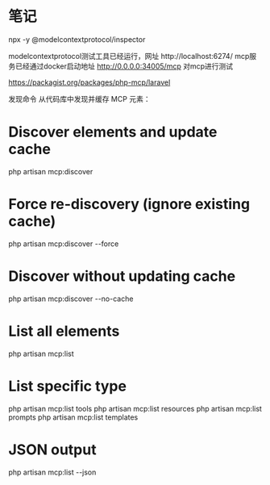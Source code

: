 # 笔记


npx -y @modelcontextprotocol/inspector

modelcontextprotocol测试工具已经运行，网址 http://localhost:6274/ 
mcp服务已经通过docker启动地址 http://0.0.0.0:34005/mcp 
对mcp进行测试 

https://packagist.org/packages/php-mcp/laravel


发现命令
从代码库中发现并缓存 MCP 元素：

# Discover elements and update cache
php artisan mcp:discover

# Force re-discovery (ignore existing cache)
php artisan mcp:discover --force

# Discover without updating cache
php artisan mcp:discover --no-cache

# List all elements
php artisan mcp:list

# List specific type
php artisan mcp:list tools
php artisan mcp:list resources
php artisan mcp:list prompts
php artisan mcp:list templates

# JSON output
php artisan mcp:list --json


